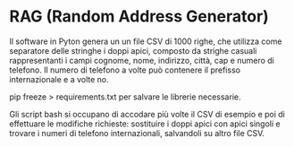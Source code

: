 # RAG (Random Address Generator)

Il software in Pyton genera un un file  CSV di 1000 righe, che utilizza come separatore delle stringhe i doppi apici, composto da strighe casuali rappresentanti i campi cognome, nome, indirizzo, città, cap e numero di telefono. Il numero di telefono a volte può contenere il prefisso internazionale e a volte no.

pip freeze > requirements.txt per salvare le librerie necessarie.

Gli script bash si occupano di accodare più volte il CSV di esempio e poi di effettuare le modifiche richieste: sostituire i doppi apici con apici singoli e trovare i numeri di telefono internazionali, salvandoli su altro file CSV.
